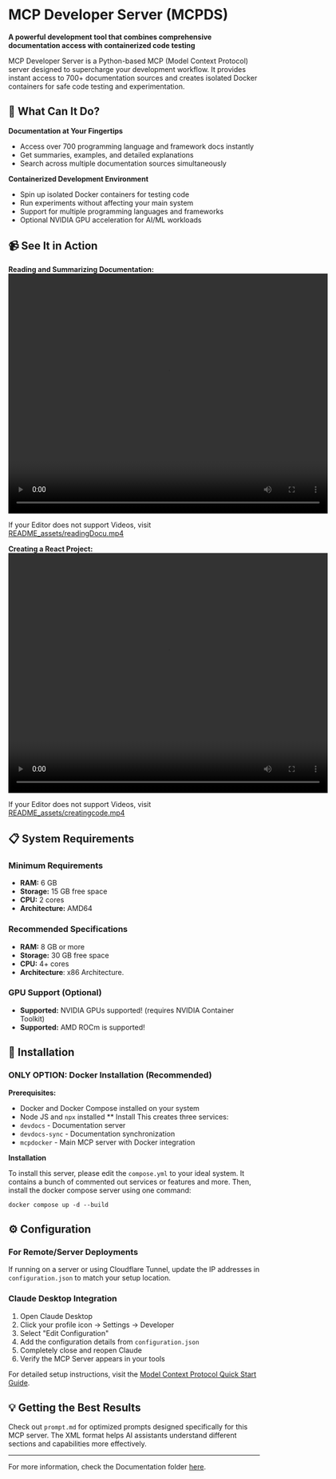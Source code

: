 # MCP Developer Server (MCPDS)

**A powerful development tool that combines comprehensive documentation access with containerized code testing**

MCP Developer Server is a Python-based MCP (Model Context Protocol) server designed to supercharge your development workflow. It provides instant access to 700+ documentation sources and creates isolated Docker containers for safe code testing and experimentation.

## 🚀 What Can It Do?

**Documentation at Your Fingertips**
- Access over 700 programming language and framework docs instantly
- Get summaries, examples, and detailed explanations
- Search across multiple documentation sources simultaneously

**Containerized Development Environment**
- Spin up isolated Docker containers for testing code
- Run experiments without affecting your main system
- Support for multiple programming languages and frameworks
- Optional NVIDIA GPU acceleration for AI/ML workloads

## 📹 See It in Action

**Reading and Summarizing Documentation:**
<video width="640" height="480" controls>
    <source type="video/mp4" src="README_assets/ReadingDocu.mp4">
</video>

If your Editor does not support Videos, visit [README_assets/readingDocu.mp4](README_assets/readingDocu.mp4)


**Creating a React Project:**
<video width="640" height="480" controls>
    <source type="video/mp4" src="README_assets/creatingcode.mp4">
</video>

If your Editor does not support Videos, visit [README_assets/creatingcode.mp4](README_assets/creatingcode.mp4)


## 📋 System Requirements

### Minimum Requirements
- **RAM:** 6 GB
- **Storage:** 15 GB free space
- **CPU:** 2 cores
- **Architecture:** AMD64 

### Recommended Specifications
- **RAM:** 8 GB or more
- **Storage:** 30 GB free space
- **CPU:** 4+ cores
- **Architecture**: x86 Architecture.

### GPU Support (Optional)
- **Supported:** NVIDIA GPUs supported!  (requires NVIDIA Container Toolkit)
- **Supported:** AMD ROCm is supported!

## 🔧 Installation

### ONLY OPTION: Docker Installation (Recommended)

**Prerequisites:**


- Docker and Docker Compose installed on your system
- Node JS and `npx` installed
** Install
This creates three services:
- `devdocs` - Documentation server
- `devdocs-sync` - Documentation synchronization
- `mcpdocker` - Main MCP server with Docker integration


**Installation**


To install this server, please edit the `compose.yml` to your ideal system. It contains a bunch of commented out services or features and more.
Then, install the docker compose server using one command:
```shell
docker compose up -d --build
```

## ⚙️ Configuration

### For Remote/Server Deployments
If running on a server or using Cloudflare Tunnel, update the IP addresses in `configuration.json` to match your setup location.

### Claude Desktop Integration
1. Open Claude Desktop
2. Click your profile icon → Settings → Developer
3. Select "Edit Configuration"
4. Add the configuration details from `configuration.json`
5. Completely close and reopen Claude
6. Verify the MCP Server appears in your tools

For detailed setup instructions, visit the [Model Context Protocol Quick Start Guide](http://modelcontextprotocol.io/quickstart/user).

## 💡 Getting the Best Results

Check out `prompt.md` for optimized prompts designed specifically for this MCP server. The XML format helps AI assistants understand different sections and capabilities more effectively.

---

For more information, check the Documentation folder [here](documentation/main.md).
